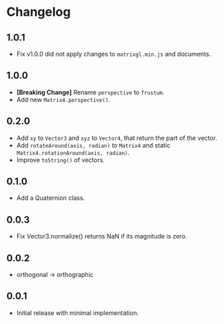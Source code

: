 # Changelog

## 1.0.1

* Fix v1.0.0 did not apply changes to `matrixgl.min.js` and documents.

## 1.0.0

* **\[Breaking Change\]** Rename `perspective` to `frustum`.
* Add new `Matrix4.perspective()`.

## 0.2.0

* Add `xy` to `Vector3` and `xyz` to `Vector4`, that return the part of the vector.
* Add `rotateAround(axis, radian)` to `Matrix4` and static `Matrix4.rotationAround(axis, radian)`.
* Improve `toString()` of vectors.

## 0.1.0

* Add a Quaternion class.

## 0.0.3

* Fix Vector3.normalize() returns NaN if its magnitude is zero.

## 0.0.2

* orthogonal -> orthographic

## 0.0.1

* Initial release with minimal implementation.
